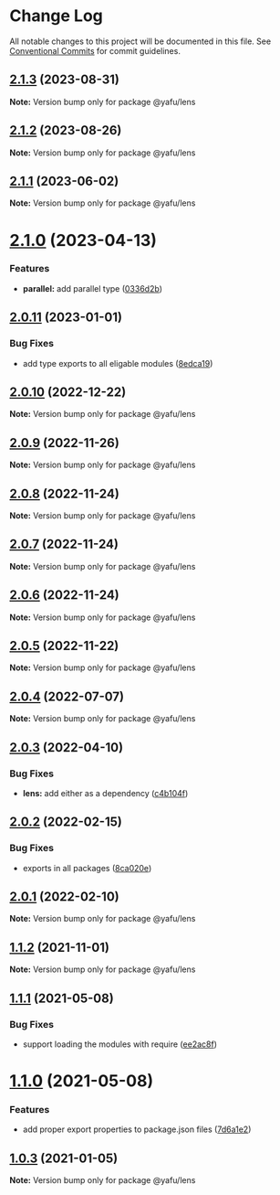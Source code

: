 # Change Log

All notable changes to this project will be documented in this file.
See [Conventional Commits](https://conventionalcommits.org) for commit guidelines.

## [2.1.3](https://github.com/TheLudd/yafu-mono/compare/@yafu/lens@2.1.2...@yafu/lens@2.1.3) (2023-08-31)

**Note:** Version bump only for package @yafu/lens

## [2.1.2](https://github.com/TheLudd/yafu-mono/compare/@yafu/lens@2.1.1...@yafu/lens@2.1.2) (2023-08-26)

**Note:** Version bump only for package @yafu/lens

## [2.1.1](https://github.com/TheLudd/yafu-mono/compare/@yafu/lens@2.1.0...@yafu/lens@2.1.1) (2023-06-02)

**Note:** Version bump only for package @yafu/lens

# [2.1.0](https://github.com/TheLudd/yafu-mono/compare/@yafu/lens@2.0.11...@yafu/lens@2.1.0) (2023-04-13)

### Features

- **parallel:** add parallel type ([0336d2b](https://github.com/TheLudd/yafu-mono/commit/0336d2b6ad60a6c2948d88b8efdf412da3d3ee0f))

## [2.0.11](https://github.com/TheLudd/yafu-mono/compare/@yafu/lens@2.0.10...@yafu/lens@2.0.11) (2023-01-01)

### Bug Fixes

- add type exports to all eligable modules ([8edca19](https://github.com/TheLudd/yafu-mono/commit/8edca192cf02cb1547a5b6287484e7593bac587f))

## [2.0.10](https://github.com/TheLudd/yafu-mono/compare/@yafu/lens@2.0.9...@yafu/lens@2.0.10) (2022-12-22)

**Note:** Version bump only for package @yafu/lens

## [2.0.9](https://github.com/TheLudd/yafu-mono/compare/@yafu/lens@2.0.8...@yafu/lens@2.0.9) (2022-11-26)

**Note:** Version bump only for package @yafu/lens

## [2.0.8](https://github.com/TheLudd/yafu-mono/compare/@yafu/lens@2.0.7...@yafu/lens@2.0.8) (2022-11-24)

**Note:** Version bump only for package @yafu/lens

## [2.0.7](https://github.com/TheLudd/yafu-mono/compare/@yafu/lens@2.0.6...@yafu/lens@2.0.7) (2022-11-24)

**Note:** Version bump only for package @yafu/lens

## [2.0.6](https://github.com/TheLudd/yafu-mono/compare/@yafu/lens@2.0.5...@yafu/lens@2.0.6) (2022-11-24)

**Note:** Version bump only for package @yafu/lens

## [2.0.5](https://github.com/TheLudd/yafu-mono/compare/@yafu/lens@2.0.4...@yafu/lens@2.0.5) (2022-11-22)

**Note:** Version bump only for package @yafu/lens

## [2.0.4](https://github.com/TheLudd/yafu-mono/compare/@yafu/lens@2.0.3...@yafu/lens@2.0.4) (2022-07-07)

**Note:** Version bump only for package @yafu/lens

## [2.0.3](https://github.com/TheLudd/yafu-mono/compare/@yafu/lens@2.0.2...@yafu/lens@2.0.3) (2022-04-10)

### Bug Fixes

- **lens:** add either as a dependency ([c4b104f](https://github.com/TheLudd/yafu-mono/commit/c4b104f31008a4433639585ca0f2357f0ffeb967))

## [2.0.2](https://github.com/TheLudd/yafu-mono/compare/@yafu/lens@2.0.1...@yafu/lens@2.0.2) (2022-02-15)

### Bug Fixes

- exports in all packages ([8ca020e](https://github.com/TheLudd/yafu-mono/commit/8ca020e4e8e41d0500610936e5cae34114d752dd))

## [2.0.1](https://github.com/TheLudd/yafu-mono/compare/@yafu/lens@2.0.0...@yafu/lens@2.0.1) (2022-02-10)

**Note:** Version bump only for package @yafu/lens

## [1.1.2](https://github.com/TheLudd/yafu-mono/compare/@yafu/lens@1.1.1...@yafu/lens@1.1.2) (2021-11-01)

**Note:** Version bump only for package @yafu/lens

## [1.1.1](https://github.com/TheLudd/yafu-mono/compare/@yafu/lens@1.1.0...@yafu/lens@1.1.1) (2021-05-08)

### Bug Fixes

- support loading the modules with require ([ee2ac8f](https://github.com/TheLudd/yafu-mono/commit/ee2ac8f9ff737bb3aad2fe6fda8c89c8d8e5c72c))

# [1.1.0](https://github.com/TheLudd/yafu-mono/compare/@yafu/lens@1.0.4...@yafu/lens@1.1.0) (2021-05-08)

### Features

- add proper export properties to package.json files ([7d6a1e2](https://github.com/TheLudd/yafu-mono/commit/7d6a1e2e24942281f93f66ded542ebcc5d1815a1))

## [1.0.3](https://github.com/TheLudd/yafu-mono/compare/@yafu/lens@1.0.2...@yafu/lens@1.0.3) (2021-01-05)

**Note:** Version bump only for package @yafu/lens
